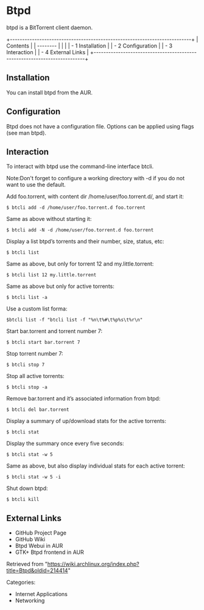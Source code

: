 Btpd
====

btpd is a BitTorrent client daemon.

+--------------------------------------------------------------------------+
| Contents                                                                 |
| --------                                                                 |
|                                                                          |
| -   1 Installation                                                       |
| -   2 Configuration                                                      |
| -   3 Interaction                                                        |
| -   4 External Links                                                     |
+--------------------------------------------------------------------------+

Installation
------------

You can install btpd from the AUR.

Configuration
-------------

Btpd does not have a configuration file. Options can be applied using
flags (see man btpd).

Interaction
-----------

To interact with btpd use the command-line interface btcli.

Note:Don't forget to configure a working directory with -d if you do not
want to use the default.

Add foo.torrent, with content dir /home/user/foo.torrent.d/, and start
it:

    $ btcli add -d /home/user/foo.torrent.d foo.torrent

Same as above without starting it:

    $ btcli add -N -d /home/user/foo.torrent.d foo.torrent

Display a list btpd’s torrents and their number, size, status, etc:

    $ btcli list

Same as above, but only for torrent 12 and my.little.torrent:

    $ btcli list 12 my.little.torrent

Same as above but only for active torrents:

    $ btcli list -a

Use a custom list forma:

    $btcli list -f "btcli list -f "%n\t%#\t%p%s\t%r\n"

Start bar.torrent and torrent number 7:

    $ btcli start bar.torrent 7

Stop torrent number 7:

    $ btcli stop 7

Stop all active torrents:

    $ btcli stop -a

Remove bar.torrent and it’s associated information from btpd:

    $ btcli del bar.torrent

Display a summary of up/download stats for the active torrents:

    $ btcli stat

Display the summary once every five seconds:

    $ btcli stat -w 5

Same as above, but also display individual stats for each active
torrent:

    $ btcli stat -w 5 -i

Shut down btpd:

    $ btcli kill

External Links
--------------

-   GitHub Project Page
-   GitHub Wiki
-   Btpd Webui in AUR
-   GTK+ Btpd frontend in AUR

Retrieved from
"https://wiki.archlinux.org/index.php?title=Btpd&oldid=214414"

Categories:

-   Internet Applications
-   Networking
